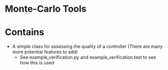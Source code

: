 Monte-Carlo Tools
=================

# Contains
* A simple class for assessing the quality of a controller (There are many more potential features to add)
    * See example_verification.py and example_verification.test to see how this is used

